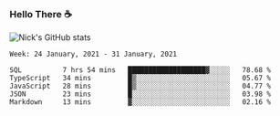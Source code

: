 ### Hello There ☕

![Nick's GitHub stats](https://github-readme-stats.vercel.app/api?username=nickdark&theme=vue&show_icons=true)

<!--START_SECTION:waka-->
```text
Week: 24 January, 2021 - 31 January, 2021

SQL          7 hrs 54 mins   ███████████████████▓░░░░░   78.68 % 
TypeScript   34 mins         █▒░░░░░░░░░░░░░░░░░░░░░░░   05.67 % 
JavaScript   28 mins         █▒░░░░░░░░░░░░░░░░░░░░░░░   04.77 % 
JSON         23 mins         █░░░░░░░░░░░░░░░░░░░░░░░░   03.98 % 
Markdown     13 mins         ▓░░░░░░░░░░░░░░░░░░░░░░░░   02.16 % 
```
<!--END_SECTION:waka-->

<!--
**nickdark/nickdark** is a ✨ _special_ ✨ repository because its `README.md` (this file) appears on your GitHub profile.

Here are some ideas to get you started:

- 🔭 I’m currently working on ...
- 🌱 I’m currently learning ...
- 👯 I’m looking to collaborate on ...
- 🤔 I’m looking for help with ...
- 💬 Ask me about ...
- 📫 How to reach me: ...
- 😄 Pronouns: ...
- ⚡ Fun fact: ...
-->
